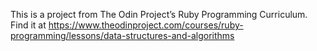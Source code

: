 This is a project from The Odin Project’s Ruby Programming Curriculum. Find it at https://www.theodinproject.com/courses/ruby-programming/lessons/data-structures-and-algorithms
